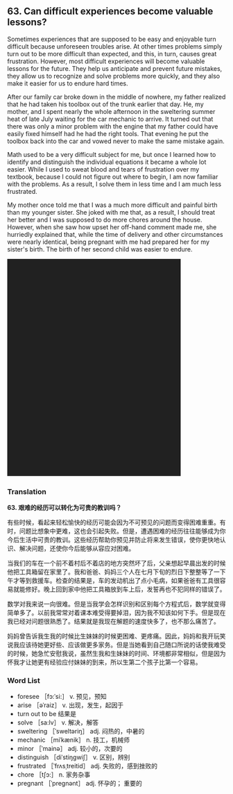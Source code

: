 ## 63. Can difficult experiences become valuable lessons?

Sometimes experiences that are supposed to be easy and enjoyable turn difficult because unforeseen troubles arise. At other times problems simply turn out to be more difficult than expected, and this, in turn, causes great frustration. However, most difficult experiences will become valuable lessons for the future. They help us anticipate and prevent future mistakes, they allow us to recognize and solve problems more quickly, and they also make it easier for us to endure hard times.

After our family car broke down in the middle of nowhere, my father realized that he had taken his toolbox out of the trunk earlier that day. He, my mother, and I spent nearly the whole afternoon in the sweltering summer heat of late July waiting for the car mechanic to arrive. It turned out that there was only a minor problem with the engine that my father could have easily fixed himself had he had the right tools. That evening he put the toolbox back into the car and vowed never to make the same mistake again.

Math used to be a very difficult subject for me, but once I learned how to identify and distinguish the individual equations it became a whole lot easier. While I used to sweat blood and tears of frustration over my textbook, because I could not figure out where to begin, I am now familiar with the problems. As a result, I solve them in less time and I am much less frustrated.

My mother once told me that I was a much more difficult and painful birth than my younger sister. She joked with me that, as a result, I should treat her better and I was supposed to do more chores around the house. However, when she saw how upset her off-hand comment made me, she hurriedly explained that, while the time of delivery and other circumstances were nearly identical, being pregnant with me had prepared her for my sister's birth. The birth of her second child was easier to endure.

![](images/padding_400x500.png)

### Translation

**63. 艰难的经历可以转化为可贵的教训吗？**

有些时候，看起来轻松愉快的经历可能会因为不可预见的问题而变得困难重重。有时，问题比想象中更难，这也会引起失败。但是，遭遇困难的经历往往能够成为你今后生活中可贵的教训。这些经历帮助你预见并防止将来发生错误，使你更快地认识、解决问题，还使你今后能够从容应对困难。

当我们的车在一个前不着村后不着店的地方突然坏了后，父亲想起早晨出发的时候他把工具箱留在家里了。我和爸爸、妈妈三个人在七月下旬的烈日下整整等了一下午才等到救援车。检查的结果是，车的发动机出了点小毛病，如果爸爸有工具很容易就能修好。晚上回到家中他把工具箱放到车上后，发誓再也不犯同样的错误了。

数学对我来说一向很难。但是当我学会怎样识别和区别每个方程式后，数学就变得简单多了。以前我常常对着课本难受得要掉泪，因为我不知该如何下手。但是现在我已经对问题很熟悉了。结果就是我现在解题的速度快多了，也不那么痛苦了。

妈妈曾告诉我生我的时候比生妹妹的时候更困难、更疼痛。因此，妈妈和我开玩笑说我应该待她更好些、应该做更多家务。但是当她看到自己随口所说的话使我难受的时候，她急忙安慰我说，虽然生我和生妹妹的时间、环境都非常相似，但是因为怀我才让她更有经验应付妹妹的到来，所以生第二个孩子比第一个容易。

### Word List

+ foresee ［fɔ:ˈsi:］ v. 预见，预知
+ arise ［əˈraiz］ v. 出现，发生，起因于
+ turn out to be 结果是
+ solve ［sa:lv］ v. 解决，解答
+ sweltering ［ˈsweltəriŋ］ adj. 闷热的，中暑的
+ mechanic ［miˈkænik］ n. 技工，机械师
+ minor ［ˈmainə］ adj. 较小的，次要的
+ distinguish ［diˈstiŋgwiʃ］ v. 区别，辨别
+ frustrated ［ˈfrʌsˌtreitid］ adj. 失败的，感到挫败的
+ chore ［tʃɔ:］ n. 家务杂事
+ pregnant ［ˈpregnənt］ adj. 怀孕的； 重要的  


